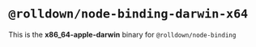 # `@rolldown/node-binding-darwin-x64`

This is the **x86_64-apple-darwin** binary for `@rolldown/node-binding`
